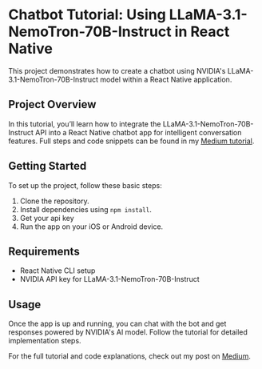 <!DOCTYPE html>
<html lang="en">
<head>
  <meta charset="UTF-8">
  <meta name="viewport" content="width=device-width, initial-scale=1.0">
</head>
<body>
  <h1>Chatbot Tutorial: Using LLaMA-3.1-NemoTron-70B-Instruct in React Native</h1>

  <p>This project demonstrates how to create a chatbot using NVIDIA's LLaMA-3.1-NemoTron-70B-Instruct model within a React Native application.</p>

  <h2>Project Overview</h2>
  <p>In this tutorial, you’ll learn how to integrate the LLaMA-3.1-NemoTron-70B-Instruct API into a React Native chatbot app for intelligent conversation features. Full steps and code snippets can be found in my <a href="#">Medium tutorial</a>.</p>

  <h2>Getting Started</h2>
  <p>To set up the project, follow these basic steps:</p>
  <ol>
    <li>Clone the repository.</li>
    <li>Install dependencies using <code>npm install</code>.</li>
    <li>Get your api key</li>
    <li>Run the app on your iOS or Android device.</li>
  </ol>

  <h2>Requirements</h2>
  <ul>
    <li>React Native CLI setup</li>
    <li>NVIDIA API key for LLaMA-3.1-NemoTron-70B-Instruct</li>
  </ul>

  <h2>Usage</h2>
  <p>Once the app is up and running, you can chat with the bot and get responses powered by NVIDIA's AI model. Follow the tutorial for detailed implementation steps.</p>
  <p>For the full tutorial and code explanations, check out my post on <a href="#">Medium</a>.</p>
</body>
</html>
